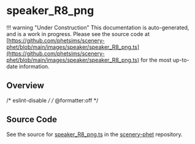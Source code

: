 # speaker_R8_png

!!! warning "Under Construction"
    This documentation is auto-generated, and is a work in progress. Please see the source code at
    [https://github.com/phetsims/scenery-phet/blob/main/images/speaker/speaker_R8_png.ts](https://github.com/phetsims/scenery-phet/blob/main/images/speaker/speaker_R8_png.ts) for the most up-to-date information.

## Overview

/* eslint-disable */
/* @formatter:off */



## Source Code

See the source for [speaker_R8_png.ts](https://github.com/phetsims/scenery-phet/blob/main/images/speaker/speaker_R8_png.ts) in the [scenery-phet](https://github.com/phetsims/scenery-phet) repository.
